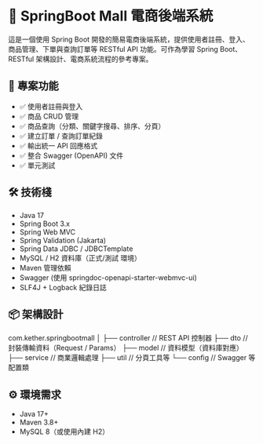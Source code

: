 # 🛒 SpringBoot Mall 電商後端系統

這是一個使用 Spring Boot 開發的簡易電商後端系統，提供使用者註冊、登入、商品管理、下單與查詢訂單等 RESTful API 功能。可作為學習 Spring Boot、RESTful 架構設計、電商系統流程的參考專案。

## 🚀 專案功能

- ✅ 使用者註冊與登入
- ✅ 商品 CRUD 管理
- ✅ 商品查詢（分類、關鍵字搜尋、排序、分頁）
- ✅ 建立訂單 / 查詢訂單紀錄
- ✅ 輸出統一 API 回應格式
- ✅ 整合 Swagger (OpenAPI) 文件
- ✅ 單元測試

## 🛠 技術棧

- Java 17
- Spring Boot 3.x
- Spring Web MVC
- Spring Validation (Jakarta)
- Spring Data JDBC / JDBCTemplate
- MySQL / H2 資料庫（正式/測試 環境）
- Maven 管理依賴
- Swagger (使用 springdoc-openapi-starter-webmvc-ui)
- SLF4J + Logback 紀錄日誌

## 📦 架構設計

com.kether.springbootmall │ ├── controller // REST API 控制器 ├── dto // 封裝傳輸資料（Request / Params） ├── model // 資料模型（資料庫對應） ├── service // 商業邏輯處理 ├── util // 分頁工具等 └── config // Swagger 等配置類


## ⚙️ 環境需求

- Java 17+
- Maven 3.8+
- MySQL 8（或使用內建 H2）

